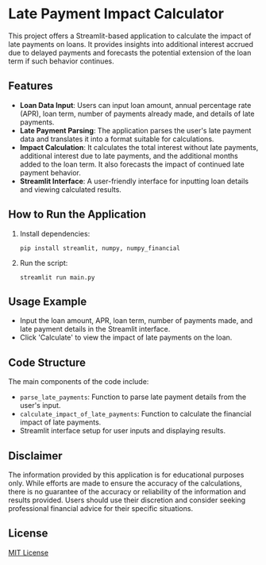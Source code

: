 
# Late Payment Impact Calculator

This project offers a Streamlit-based application to calculate the impact of late payments on loans. It provides insights into additional interest accrued due to delayed payments and forecasts the potential extension of the loan term if such behavior continues.

## Features
- **Loan Data Input**: Users can input loan amount, annual percentage rate (APR), loan term, number of payments already made, and details of late payments.
- **Late Payment Parsing**: The application parses the user's late payment data and translates it into a format suitable for calculations.
- **Impact Calculation**: It calculates the total interest without late payments, additional interest due to late payments, and the additional months added to the loan term. It also forecasts the impact of continued late payment behavior.
- **Streamlit Interface**: A user-friendly interface for inputting loan details and viewing calculated results.

## How to Run the Application
1. Install dependencies:
   ```
   pip install streamlit, numpy, numpy_financial
   ```
2. Run the script:
   ```
   streamlit run main.py
   ```

## Usage Example
- Input the loan amount, APR, loan term, number of payments made, and late payment details in the Streamlit interface.
- Click 'Calculate' to view the impact of late payments on the loan.

## Code Structure
The main components of the code include:
- `parse_late_payments`: Function to parse late payment details from the user's input.
- `calculate_impact_of_late_payments`: Function to calculate the financial impact of late payments.
- Streamlit interface setup for user inputs and displaying results.

## Disclaimer
The information provided by this application is for educational purposes only. While efforts are made to ensure the accuracy of the calculations, there is no guarantee of the accuracy or reliability of the information and results provided. Users should use their discretion and consider seeking professional financial advice for their specific situations.

## License
[MIT License](LICENSE.md)
